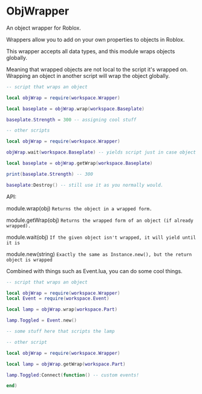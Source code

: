 # ObjWrapper

An object wrapper for Roblox.

Wrappers allow you to add on your own properties to objects in Roblox. 

This wrapper accepts all data types, and this module wraps objects globally.  

Meaning that wrapped objects are not local to the script it's wrapped on. Wrapping an object in another script will wrap the object globally.

```lua
-- script that wraps an object

local objWrap = require(workspace.Wrapper)

local baseplate = objWrap.wrap(workspace.Baseplate)

baseplate.Strength = 300 -- assigning cool stuff
```

```lua
-- other scripts

local objWrap = require(workspace.Wrapper)

objWrap.wait(workspace.Baseplate) -- yields script just in case object isn't wrapped yet

local baseplate = objWrap.getWrap(workspace.Baseplate)

print(baseplate.Strength) -- 300

baseplate:Destroy() -- still use it as you normally would.
```

API:  

module.wrap(obj) `Returns the object in a wrapped form.`  

module.getWrap(obj) `Returns the wrapped form of an object (if already wrapped).`  

module.wait(obj) `If the given object isn't wrapped, it will yield until it is`  

module.new(string) `Exactly the same as Instance.new(), but the return object is wrapped`  


Combined with things such as Event.lua, you can do some cool things.

```lua
-- script that wraps an object

local objWrap = require(workspace.Wrapper)
local Event = require(workspace.Event)

local lamp = objWrap.wrap(workspace.Part)

lamp.Toggled = Event.new()

-- some stuff here that scripts the lamp
```

```lua
-- other script

local objWrap = require(workspace.Wrapper)

local lamp = objWrap.getWrap(workspace.Part)

lamp.Toggled:Connect(function() -- custom events!

end)
```
